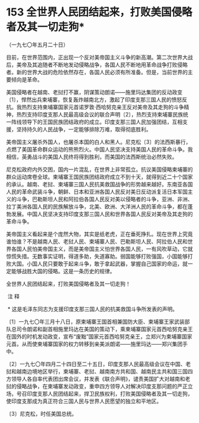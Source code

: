# 153 全世界人民团结起来，打败美国侵略者及其一切走狗*

（一九七〇年五月二十日）

目前，在世界范围内，正出现一个反对美帝国主义斗争的新高潮。第二次世界大战后，美帝及其追随者不断地发动侵略战争，各国人民不断地用革命战争打败侵略者。新的世界大战的危险依然存在，各国人民必须有所准备。但是，当前世界的主要倾向是革命。

美国侵略者在越南、老挝打不赢，阴谋策动朗诺——施里玛达集团的反动政变〔1〕，悍然出兵柬埔寨，恢复轰炸越南北方，激起了印度支那三国人民的愤怒反抗。我热烈支持柬埔寨国家元首诺罗敦·西哈努克亲王反对美帝及其走狗的斗争精神，热烈支持印度支那人民最高级会议的联合声明〔2〕，热烈支持柬埔寨民族统一阵线领导下的王国民族团结政府的成立。印度支那三国人民加强团结，互相支援，坚持持久的人民战争，一定能够排除万难，取得彻底胜利。

美帝国主义屠杀外国人，也屠杀本国的白人和黑人。尼克松〔3〕的法西斯暴行，点燃了美国革命群众运动的熊熊烈火。中国人民坚决支持美国人民的革命斗争。我相信，英勇战斗的美国人民终将得到胜利，而美国的法西斯统治必然失败。

尼克松政府内外交困，国内一片混乱，在世界上非常孤立。抗议美国侵略柬埔寨的群众运动席卷全球。柬埔寨王国民族团结政府成立不到十天，就得到近二十个国家的承认。越南、老挝、柬埔寨三国人民抗美救国战争的形势越来越好。东南亚各国人民的革命武装斗争，朝鲜、日本和亚洲各国人民反对美日反动派复活日本军国主义的斗争，巴勒斯坦人民和阿拉伯各国人民反对美以侵略者的斗争，亚洲、非洲、拉丁美洲各国人民的民族解放斗争，北美、欧洲、大洋洲人民的革命斗争，都在蓬勃发展。中国人民坚决支持印度支那三国人民和世界各国人民反对美帝及其走狗的革命斗争。

美帝国主义看起来是个庞然大物，其实是纸老虎，正在垂死挣扎。现在世界上究竟谁怕谁？不是越南人民、老挝人民、柬埔寨人民、巴勒斯坦人民、阿拉伯人民和世界各国人民怕美帝国主义，而是美帝国主义怕世界各国人民，一有风吹草动，它就惊慌失措。无数事实证明，得道多助，失道寡助。弱国能够打败强国，小国能够打败大国。小国人民只要敢于起来斗争，敢于拿起武器，掌握自己国家的命运，就一定能够战胜大国的侵略。这是一条历史的规律。

全世界人民团结起来，打败美国侵略者及其一切走狗！

 注 释

 * 这是毛泽东同志为支援印度支那三国人民的抗美救国斗争所发表的声明。

〔1〕一九七〇年三月十八日，原柬埔寨王国首相兼国防大臣、柬埔寨王家武装部队总司令朗诺和副首相施里玛达在美国的策动下，乘柬埔寨国家元首西哈努克亲王在国外的时机发动政变，宣布“废黜”国家元首西哈努克亲王，立郑兴为柬埔寨国家元首。从而使柬埔寨国家的权力转移到亲美派朗诺——施里玛达——郑兴集团手中。

〔2〕一九七〇年四月二十四日至二十五日，印度支那人民最高级会议在中国、老挝和越南边境地区举行，柬埔寨、老挝、越南南方共和国、越南民主共和国三国四方领导人各自率代表团出席会议，并发表《联合声明》，谴责美国扩大对越南和老挝的侵略战争，在柬埔寨发动政变，重申四方领导人对解决印度支那问题的严正立场，号召印度支那人民团结起来，捍卫民族权利，打败美国侵略者及其一切走狗，使印度支那成为真正符合三国人民与世界人民愿望的独立和平地区。

〔3〕尼克松，时任美国总统。